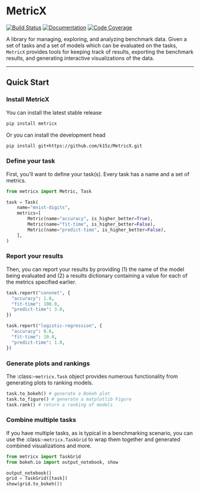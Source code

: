 # MetricX

[![Build Status](https://github.com/k15z/MetricX/workflows/Build%20Main/badge.svg)](https://github.com/k15z/MetricX/actions)
[![Documentation](https://github.com/k15z/MetricX/workflows/Documentation/badge.svg)](https://k15z.github.io/MetricX)
[![Code Coverage](https://codecov.io/gh/k15z/MetricX/branch/main/graph/badge.svg)](https://codecov.io/gh/k15z/MetricX)

A library for managing, exploring, and analyzing benchmark data. Given a set of tasks
and a set of models which can be evaluated on the tasks, `MetricX` provides tools 
for keeping track of results, exporting the benchmark results, and generating 
interactive visualizations of the data.

---

## Quick Start

### Install MetricX
You can install the latest stable release

```bash
pip install metricx
```
Or you can install the development head

```bash
pip install git+https://github.com/k15z/MetricX.git
```

### Define your task
First, you'll want to define your task(s). Every task has a name and a
set of metrics.

```python
from metricx import Metric, Task

task = Task(
    name="mnist-digits",
    metrics=[
        Metric(name="accuracy", is_higher_better=True),
        Metric(name="fit-time", is_higher_better=False),
        Metric(name="predict-time", is_higher_better=False),
    ],
)
```

### Report your results
Then, you can report your results by providing (1) the name of the model
being evaluated and (2) a results dictionary containing a value for each of
the metrics specified earlier.

```python
task.report("convnet", {
  "accuracy": 1.0, 
  "fit-time": 100.0,
  "predict-time": 3.0,
})
```

```python
task.report("logistic-regression", {
  "accuracy": 0.6, 
  "fit-time": 10.0,
  "predict-time": 1.0,
})
```

### Generate plots and rankings
The :class:`~metricx.Task` object provides numerous functionality from 
generating plots to ranking models.

```python
task.to_bokeh() # generate a Bokeh plot
task.to_figure() # generate a matplotlib Figure
task.rank() # return a ranking of models
```

### Combine multiple tasks
If you have multiple tasks, as is typical in a benchmarking scenario, you 
can use the :class:`~metricx.TaskGrid` to wrap them together and generated 
combined visualizations and more.

```python
from metricx import TaskGrid
from bokeh.io import output_notebook, show

output_notebook()
grid = TaskGrid([task])
show(grid.to_bokeh())
```
